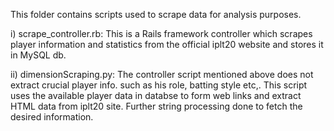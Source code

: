 This folder contains scripts used to scrape data for analysis purposes.

i) scrape_controller.rb: This is a Rails framework controller which scrapes player information and statistics from the official iplt20 website and stores it in MySQL db.

ii) dimensionScraping.py: The controller script mentioned above does not extract crucial player info. such as his role, batting style etc,. This script uses the available player data in databse to form web links and extract HTML data from iplt20 site. Further string processing done to fetch the desired information.


